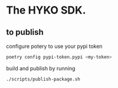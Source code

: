 # The HYKO SDK.


## to publish

configure potery to use your pypi token
```bash
poetry config pypi-token.pypi <my-token>
```

build and publish by running
```bash
./scripts/publish-package.sh
```
